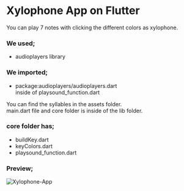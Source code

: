 # Xylophone App on Flutter

You can play 7 notes with clicking the different colors as xylophone.

### We used;
- audioplayers library
### We imported;
- package:audioplayers/audioplayers.dart<br>
inside of playsound_function.dart

You can find the syllables in the assets folder.<br>
main.dart file and core folder is inside of the lib folder.

### core folder has;
- buildKey.dart
- keyColors.dart
- playsound_function.dart

### Preview;

![Xylophone-App](https://user-images.githubusercontent.com/118076077/209863788-23489dd2-f808-4326-ad69-defd1db62f72.png)
